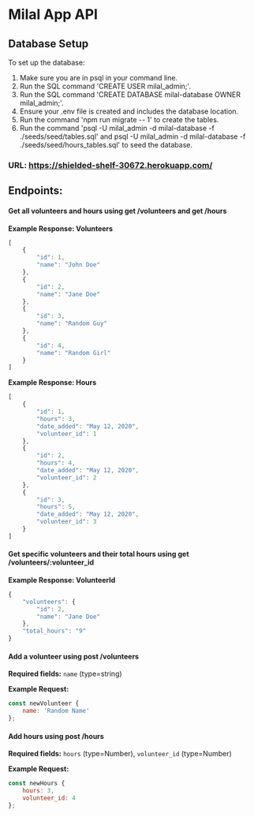 # Milal App API

## Database Setup
To set up the database:
1. Make sure you are in psql in your command line.
2. Run the SQL command 'CREATE USER milal_admin;'.
3. Run the SQL command 'CREATE DATABASE milal-database OWNER milal_admin;'.
4. Ensure your .env file is created and includes the database location.
5. Run the command 'npm run migrate -- 1' to create the tables.
6. Run the command 'psql -U milal_admin -d milal-database -f ./seeds/seed/tables.sql' and psql -U milal_admin -d milal-database -f ./seeds/seed/hours_tables.sql' to seed the database.

### URL: https://shielded-shelf-30672.herokuapp.com/


## Endpoints:

#### Get all volunteers and hours using get /volunteers and get /hours

**Example Response: Volunteers**
```javascript
[
    {
        "id": 1,
        "name": "John Doe"
    },
    {
        "id": 2,
        "name": "Jane Doe"
    },
    {
        "id": 3,
        "name": "Random Guy"
    },
    {
        "id": 4,
        "name": "Random Girl"
    }
]
```

**Example Response: Hours** 
```javascript
[
    {
        "id": 1,
        "hours": 3,
        "date_added": "May 12, 2020",
        "volunteer_id": 1
    },
    {
        "id": 2,
        "hours": 4,
        "date_added": "May 12, 2020",
        "volunteer_id": 2
    },
    {
        "id": 3,
        "hours": 5,
        "date_added": "May 12, 2020",
        "volunteer_id": 3
    }
]
```

#### Get specific volunteers and their total hours using get /volunteers/:volunteer_id

**Example Response: VolunteerId**
```javascript
{
    "volunteers": {
        "id": 2,
        "name": "Jane Doe"
    },
    "total_hours": "9"
}
```

#### Add a volunteer using post /volunteers

**Required fields:** `name` (type=string)

**Example Request:**
```javascript
const newVolunteer {
    name: 'Random Name'
};
```

#### Add hours using post /hours

**Required fields:** `hours` (type=Number), `volunteer_id` (type=Number)

**Example Request:**
```javascript
const newHours {
    hours: 3,
    volunteer_id: 4
};
```



